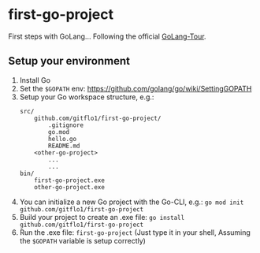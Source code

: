 # first-go-project
First steps with GoLang...
Following the official [GoLang-Tour](https://tour.golang.org/).

## Setup your environment
1. Install Go
2. Set the `$GOPATH` env: https://github.com/golang/go/wiki/SettingGOPATH
3. Setup your Go workspace structure, e.g.:
    ```
    src/
        github.com/gitflo1/first-go-project/
            .gitignore
            go.mod
            hello.go
            README.md
        <other-go-project>
            ...
            ...
    bin/
        first-go-project.exe
        other-go-project.exe
    ```
4. You can initialize a new Go project with the Go-CLI, e.g.: `go mod init github.com/gitflo1/first-go-project`
5. Build your project to create an .exe file: `go install github.com/gitflo1/first-go-project`
6. Run the .exe file: `first-go-project` (Just type it in your shell, Assuming the `$GOPATH` variable is setup correctly)

[GoLang-Tour]: https://tour.golang.org/
